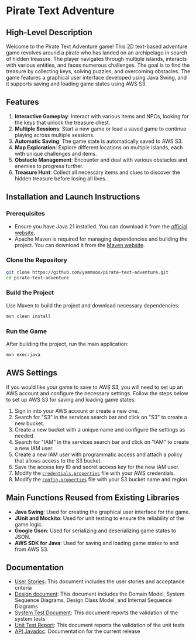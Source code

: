# Pirate Text Adventure

## High-Level Description

Welcome to the Pirate Text Adventure game! This 2D text-based adventure game revolves around a pirate who has landed on an archipelago in search of hidden treasure. The player navigates through multiple islands, interacts with various entities, and faces numerous challenges. The goal is to find the treasure by collecting keys, solving puzzles, and overcoming obstacles. The game features a graphical user interface developed using Java Swing, and it supports saving and loading game states using AWS S3.

## Features

1. **Interactive Gameplay**: Interact with various items and NPCs, looking for the keys that unlock the treasure chest.
2. **Multiple Sessions**: Start a new game or load a saved game to continue playing across multiple sessions.
3. **Automatic Saving**: The game state is automatically saved to AWS S3.
4. **Map Exploration**: Explore different locations on multiple islands, each with unique challenges and items.
5. **Obstacle Management**: Encounter and deal with various obstacles and enemies to progress further.
6. **Treasure Hunt**: Collect all necessary items and clues to discover the hidden treasure before losing all lives.

## Installation and Launch Instructions

### Prerequisites

- Ensure you have Java 21 installed. You can download it from the [official website](https://www.oracle.com/java/technologies/downloads/).
- Apache Maven is required for managing dependencies and building the project. You can download it from the [Maven website](https://maven.apache.org/download.cgi).

### Clone the Repository

```bash
git clone https://github.com/yammooo/pirate-text-adventure.git
cd pirate-text-adventure
```

### Build the Project

Use Maven to build the project and download necessary dependencies:

```bash
mvn clean install
```

### Run the Game

After building the project, run the main application:

```bash
mvn exec:java
```

## AWS Settings

If you would like your game to save to AWS S3, you will need to set up an AWS account and configure the necessary settings. Follow the steps below to set up AWS S3 for saving and loading game states:

1. Sign in into your AWS account or create a new one.
2. Search for "S3" in the services search bar and click on "S3" to create a new bucket.
3. Create a new bucket with a unique name and configure the settings as needed.
4. Search for "IAM" in the services search bar and click on "IAM" to create a new IAM user.
5. Create a new IAM user with programmatic access and attach a policy that allows access to the S3 bucket.
6. Save the access key ID and secret access key for the new IAM user.
7. Modify the [`credentials.properties`](src/main/resources/AWS/credentials.properties) file with your AWS credentials.
8. Modify the [`config.properties`](src/main/resources/AWS/config.properties) file with your S3 bucket name and region.

## Main Functions Reused from Existing Libraries

- **Java Swing**: Used for creating the graphical user interface for the game.
- **JUnit and Mockito**: Used for unit testing to ensure the reliability of the game logic.
- **Google Gson**: Used for serializing and deserializing game states to JSON.
- **AWS SDK for Java**: Used for saving and loading game states to and from AWS S3.

## Documentation
* [User Stories](docs/user_stories/UserStories.md): This document includes the user stories and acceptance criteria
* [Design document](docs/design_document/DesignDocument.md): This document includes the Domain Model, System Sequence Diagrams, Design Class Model, and Internal Sequence Diagrams
* [System Test Document](docs/system_test_report/SystemTestReport.md): This document reports the validation of the system tests
* [Unit Test Report](https://html-preview.github.io/?url=https://github.com/yammooo/pirate-text-adventure/blob/master/docs/unit_test_report/site/surefire-report.html): This document reports the validation of the unit tests
* [API Javadoc](https://html-preview.github.io/?url=https://github.com/yammooo/pirate-text-adventure/blob/master/docs/java_docs/site/apidocs/index.html): Documentation for the current release